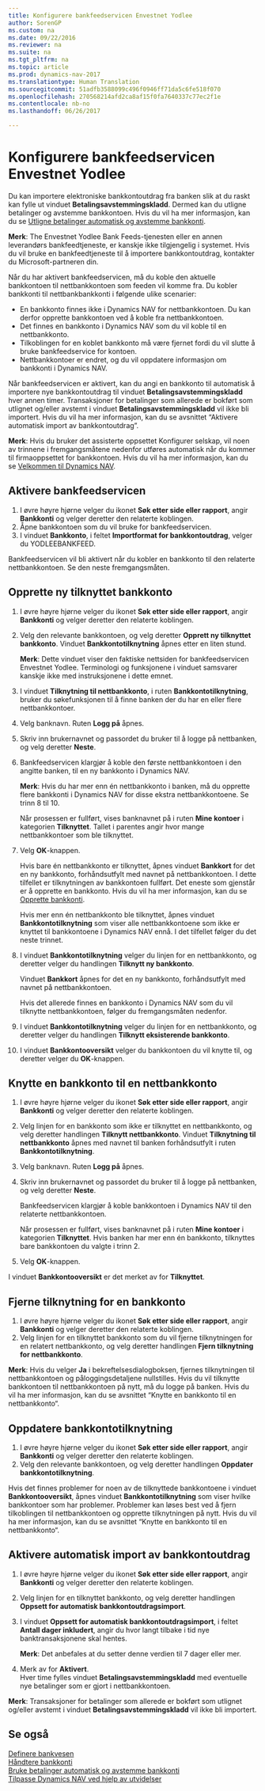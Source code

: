 ```yaml
---
title: Konfigurere bankfeedservicen Envestnet Yodlee
author: SorenGP
ms.custom: na
ms.date: 09/22/2016
ms.reviewer: na
ms.suite: na
ms.tgt_pltfrm: na
ms.topic: article
ms.prod: dynamics-nav-2017
ms.translationtype: Human Translation
ms.sourcegitcommit: 51adfb3588099c496f0946ff71da5c6fe518f070
ms.openlocfilehash: 270568214afd2ca8af15f0fa7640337c77ec2f1e
ms.contentlocale: nb-no
ms.lasthandoff: 06/26/2017

---
```


# <a name="how-to-set-up-the-envestnet-yodlee-bank-feeds-service"></a>Konfigurere bankfeedservicen Envestnet Yodlee
Du kan importere elektroniske bankkontoutdrag fra banken slik at du raskt kan fylle ut vinduet **Betalingsavstemmingskladd**. Dermed kan du utligne betalinger og avstemme bankkontoen. Hvis du vil ha mer informasjon, kan du se [Utligne betalinger automatisk og avstemme bankkonti](receivables-apply-payments-auto-reconcile-bank-accounts.md).

**Merk**: The Envestnet Yodlee Bank Feeds-tjenesten eller en annen leverandørs bankfeedtjeneste, er kanskje ikke tilgjengelig i systemet. Hvis du vil bruke en bankfeedtjeneste til å importere bankkontoutdrag, kontakter du Microsoft-partneren din.

Når du har aktivert bankfeedservicen, må du koble den aktuelle bankkontoen til nettbankkontoen som feeden vil komme fra. Du kobler bankkonti til nettbankbankkonti i følgende ulike scenarier:

- En bankkonto finnes ikke i Dynamics NAV for nettbankkontoen. Du kan derfor opprette bankkontoen ved å koble fra nettbankkontoen.
- Det finnes en bankkonto i Dynamics NAV som du vil koble til en nettbankkonto.
- Tilkoblingen for en koblet bankkonto må være fjernet fordi du vil slutte å bruke bankfeedservice for kontoen.
- Nettbankkontoer er endret, og du vil oppdatere informasjon om bankkonti i Dynamics NAV.

Når bankfeedservicen er aktivert, kan du angi en bankkonto til automatisk å importere nye bankkontoutdrag til vinduet **Betalingsavstemmingskladd** hver annen timer. Transaksjoner for betalinger som allerede er bokført som utlignet og/eller avstemt i vinduet **Betalingsavstemmingskladd** vil ikke bli importert. Hvis du vil ha mer informasjon, kan du se avsnittet “Aktivere automatisk import av bankkontoutdrag”.

**Merk**: Hvis du bruker det assisterte oppsettet Konfigurer selskap, vil noen av trinnene i fremgangsmåtene nedenfor utføres automatisk når du kommer til firmaoppsettet for bankkontoen. Hvis du vil ha mer informasjon, kan du se [Velkommen til Dynamics NAV](across-get-started.md).

## <a name="to-enable-the-bank-feed-service"></a>Aktivere bankfeedservicen
1. I øvre høyre hjørne velger du ikonet **Søk etter side eller rapport**, angir **Bankkonti** og velger deretter den relaterte koblingen.
2. Åpne bankkontoen som du vil bruke for bankfeedservicen.
3. I vinduet **Bankkonto**, i feltet **Importformat for bankkontoutdrag**, velger du YODLEEBANKFEED.  

Bankfeedservicen vil bli aktivert når du kobler en bankkonto til den relaterte nettbankkontoen. Se den neste fremgangsmåten.  

## <a name="to-create-a-new-linked-bank-account"></a>Opprette ny tilknyttet bankkonto
1. I øvre høyre hjørne velger du ikonet **Søk etter side eller rapport**, angir **Bankkonti** og velger deretter den relaterte koblingen.
2. Velg den relevante bankkontoen, og velg deretter **Opprett ny tilknyttet bankkonto**. Vinduet **Bankkontotilknytning** åpnes etter en liten stund.

    **Merk**: Dette vinduet viser den faktiske nettsiden for bankfeedservicen Envestnet Yodlee. Terminologi og funksjonene i vinduet samsvarer kanskje ikke med instruksjonene i dette emnet.  
3. I vinduet **Tilknytning til nettbankkonto**, i ruten **Bankkontotilknytning**, bruker du søkefunksjonen til å finne banken der du har en eller flere nettbankkontoer.
4. Velg banknavn. Ruten **Logg på** åpnes.
5. Skriv inn brukernavnet og passordet du bruker til å logge på nettbanken, og velg deretter **Neste**.  
6. Bankfeedservicen klargjør å koble den første nettbankkontoen i den angitte banken, til en ny bankkonto i Dynamics NAV.

    **Merk**: Hvis du har mer enn én nettbankkonto i banken, må du opprette flere bankkonti i Dynamics NAV for disse ekstra nettbankkontoene. Se trinn 8 til 10.

    Når prosessen er fullført, vises banknavnet på i ruten **Mine kontoer** i kategorien **Tilknyttet**. Tallet i parentes angir hvor mange nettbankkontoer som ble tilknyttet.
7. Velg **OK**-knappen.

    Hvis bare én nettbankkonto er tilknyttet, åpnes vinduet **Bankkort** for det en ny bankkonto, forhåndsutfylt med navnet på nettbankkontoen. I dette tilfellet er tilknytningen av bankkontoen fullført. Det eneste som gjenstår er å opprette en bankkonto. Hvis du vil ha mer informasjon, kan du se [Opprette bankkonti](bank-how-setup-bank-accounts.md).

    Hvis mer enn én nettbankkonto ble tilknyttet, åpnes vinduet **Bankkontotilknytning** som viser alle nettbankkontoene som ikke er knyttet til bankkontoene i Dynamics NAV ennå. I det tilfellet følger du det neste trinnet.  
8. I vinduet **Bankkontotilknytning** velger du linjen for en nettbankkonto, og deretter velger du handlingen **Tilknytt ny bankkonto**.

    Vinduet **Bankkort** åpnes for det en ny bankkonto, forhåndsutfylt med navnet på nettbankkontoen.

    Hvis det allerede finnes en bankkonto i Dynamics NAV som du vil tilknytte nettbankkontoen, følger du fremgangsmåten nedenfor.  
9. I vinduet **Bankkontotilknytning** velger du linjen for en nettbankkonto, og deretter velger du handlingen **Tilknytt eksisterende bankkonto**.
10. I vinduet **Bankkontooversikt** velger du bankkontoen du vil knytte til, og deretter velger du **OK**-knappen.

## <a name="to-link-a-bank-account-to-an-online-bank-account"></a>Knytte en bankkonto til en nettbankkonto
1. I øvre høyre hjørne velger du ikonet **Søk etter side eller rapport**, angir **Bankkonti** og velger deretter den relaterte koblingen.
2. Velg linjen for en bankkonto som ikke er tilknyttet en nettbankkonto, og velg deretter handlingen **Tilknytt nettbankkonto**. Vinduet **Tilknytning til nettbankkonto** åpnes med navnet til banken forhåndsutfylt i ruten **Bankkontotilknytning**.
3. Velg banknavn. Ruten **Logg på** åpnes.
4. Skriv inn brukernavnet og passordet du bruker til å logge på nettbanken, og velg deretter **Neste**.

    Bankfeedservicen klargjør å koble bankkontoen i Dynamics NAV til den relaterte nettbankkontoen.

    Når prosessen er fullført, vises banknavnet på i ruten **Mine kontoer** i kategorien **Tilknyttet**. Hvis banken har mer enn én bankkonto, tilknyttes bare bankkontoen du valgte i trinn 2.
5. Velg **OK**-knappen.

I vinduet **Bankkontooversikt** er det merket av for **Tilknyttet**.

## <a name="to-unlink-a-bank-account"></a>Fjerne tilknytning for en bankkonto
1. I øvre høyre hjørne velger du ikonet **Søk etter side eller rapport**, angir **Bankkonti** og velger deretter den relaterte koblingen.  
2. Velg linjen for en tilknyttet bankkonto som du vil fjerne tilknytningen for en relatert nettbankkonto, og velg deretter handlingen **Fjern tilknytning for nettbankkonto**.

**Merk**: Hvis du velger **Ja** i bekreftelsesdialogboksen, fjernes tilknytningen til nettbankkontoen og påloggingsdetaljene nullstilles. Hvis du vil tilknytte bankkontoen til nettbankkontoen på nytt, må du logge på banken. Hvis du vil ha mer informasjon, kan du se avsnittet “Knytte en bankkonto til en nettbankkonto“.

## <a name="to-update-bank-account-linking"></a>Oppdatere bankkontotilknytning
1. I øvre høyre hjørne velger du ikonet **Søk etter side eller rapport**, angir **Bankkonti** og velger deretter den relaterte koblingen.
2. Velg den relevante bankkontoen, og velg deretter handlingen **Oppdater bankkontotilknytning**.

Hvis det finnes problemer for noen av de tilknyttede bankkontoene i vinduet **Bankkontooversikt**, åpnes vinduet **Bankkontotilknytning** som viser hvilke bankkontoer som har problemer. Problemer kan løses best ved å fjern tilkoblingen til nettbankkontoen og opprette tilknytningen på nytt. Hvis du vil ha mer informasjon, kan du se avsnittet “Knytte en bankkonto til en nettbankkonto“.

## <a name="to-enable-automatic-import-of-bank-statements"></a>Aktivere automatisk import av bankkontoutdrag
1. I øvre høyre hjørne velger du ikonet **Søk etter side eller rapport**, angir **Bankkonti** og velger deretter den relaterte koblingen.
2. Velg linjen for en tilknyttet bankkonto, og velg deretter handlingen **Oppsett for automatisk bankkontoutdragsimport**.
3. I vinduet **Oppsett for automatisk bankkontoutdragsimport**, i feltet **Antall dager inkludert**, angir du hvor langt tilbake i tid nye banktransaksjonene skal hentes.

    **Merk**: Det anbefales at du setter denne verdien til 7 dager eller mer.
4. Merk av for **Aktivert**.  
Hver time fylles vinduet **Betalingsavstemmingskladd** med eventuelle nye betalinger som er gjort i nettbankkontoen.

**Merk**: Transaksjoner for betalinger som allerede er bokført som utlignet og/eller avstemt i vinduet **Betalingsavstemmingskladd** vil ikke bli importert.

## <a name="see-also"></a>Se også  
[Definere bankvesen](bank-setup-banking.md)  
[Håndtere bankkonti](bank-manage-bank-accounts.md)  
[Bruke betalinger automatisk og avstemme bankkonti](receivables-apply-payments-auto-reconcile-bank-accounts.md)  
[Tilpasse Dynamics NAV ved hjelp av utvidelser](ui-extensions.md)

